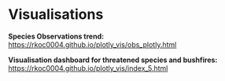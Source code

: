 # Visualisations

**Species Observations trend:** https://rkoc0004.github.io/plotly_vis/obs_plotly.html

**Visualisation dashboard for threatened species and bushfires:** https://rkoc0004.github.io/plotly_vis/index_5.html

